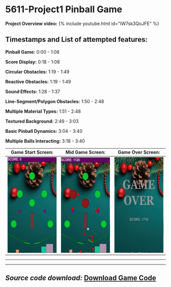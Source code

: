 # 5611-Project1 Pinball Game

**Project Overview video:**
{% include youtube.html id="IW7sk3QoJFE" %}

**Timestamps and List of attempted features:**
---
**Pinball Game:** 0:00 - 1:08

**Score Display:** 0:18 - 1:08

**Circular Obstacles:** 1:19 - 1:49

**Reactive Obstacles:** 1:19 - 1:49

**Sound Effects:** 1:28 - 1:37

**Line-Segment/Polygon Obstacles:** 1:50 - 2:48

**Multiple Material Types:** 1:51 - 2:48

**Textured Background:** 2:49 - 3:03

**Basic Pinball Dynamics:** 3:04 - 3:40

**Multiple Balls Interacting:** 3:18 - 3:40

   
Game Start Screen:          | Mid Game Screen:          |Game Over Screen:     
:-------------------------:|:-------------------------:|:-------------------------------------:
<img src="/docs/assets/gamestart.JPG" width="200" height="300"> | <img src="/docs/assets/midgame.JPG" width="200" height="300"> |  <img src="/docs/assets/gameover.JPG" width="200" height="300">         
 ---------------------------------------------------------------------------------------------------------------------------               

---
***Source code download:*** <a href= "CSCI5611_Project_1.pde" download>Download Game Code</a>
---
